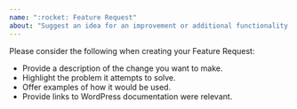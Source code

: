 ```yaml
---
name: ":rocket: Feature Request"
about: "Suggest an idea for an improvement or additional functionality."
---
```


Please consider the following when creating your Feature Request:

* Provide a description of the change you want to make.
* Highlight the problem it attempts to solve.
* Offer examples of how it would be used.
* Provide links to WordPress documentation were relevant.
